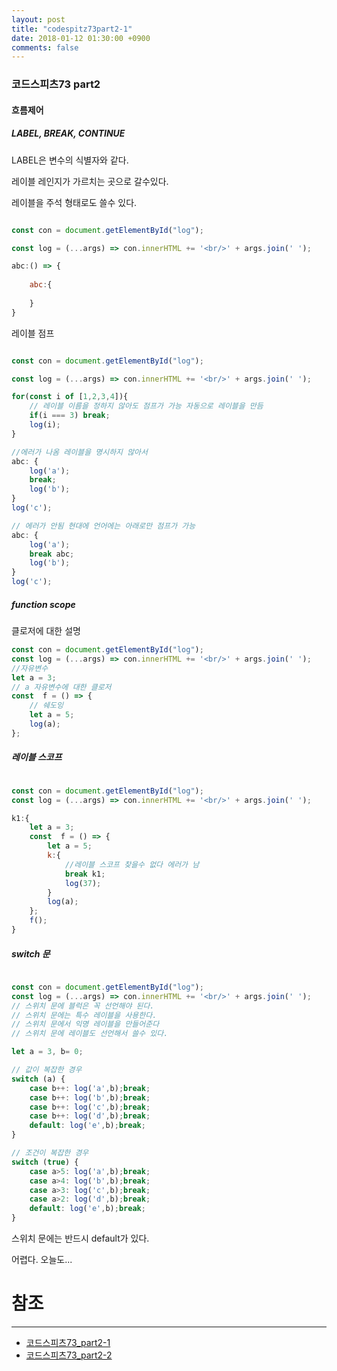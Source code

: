 ```yaml
---
layout: post
title: "codespitz73part2-1"
date: 2018-01-12 01:30:00 +0900
comments: false
---
```


### 코드스피츠73 part2

#### 흐름제어 

##### LABEL, BREAK, CONTINUE

LABEL은 변수의 식별자와 같다.

레이블 레인지가 가르치는 곳으로 갈수있다.

레이블을 주석 형태로도 쓸수 있다.

```javascript

const con = document.getElementById("log");

const log = (...args) => con.innerHTML += '<br/>' + args.join(' ');

abc:() => {
    
    abc:{
        
    }
}


```
레이블 점프

```javascript

const con = document.getElementById("log");

const log = (...args) => con.innerHTML += '<br/>' + args.join(' ');

for(const i of [1,2,3,4]){
    // 레이블 이름을 정하지 않아도 점프가 가능 자동으로 레이블을 만듬
    if(i === 3) break;
    log(i);
}

//에러가 나옴 레이블을 명시하지 않아서
abc: {
    log('a');
    break;
    log('b');
}
log('c');

// 에러가 안됨 현대에 언어에는 아래로만 점프가 가능
abc: {
    log('a');
    break abc;
    log('b');
}
log('c');

```

##### function scope

클로저에 대한 설명

```javascript
const con = document.getElementById("log");
const log = (...args) => con.innerHTML += '<br/>' + args.join(' ');
//자유변수
let a = 3;
// a 자유변수에 대한 클로저
const  f = () => {
    // 쉐도잉
    let a = 5;
    log(a);  
};

```

##### 레이블 스코프

```javascript

const con = document.getElementById("log");
const log = (...args) => con.innerHTML += '<br/>' + args.join(' ');

k1:{
    let a = 3;
    const  f = () => {
        let a = 5;
        k:{
            //레이블 스코프 찾을수 없다 에러가 남
            break k1;
            log(37);
        }
        log(a);
    };
    f();
}

```

##### switch 문

```javascript

const con = document.getElementById("log");
const log = (...args) => con.innerHTML += '<br/>' + args.join(' ');
// 스위치 문에 블럭은 꼭 선언해야 된다.
// 스위치 문에는 특수 레이블을 사용한다.
// 스위치 문에서 익명 레이블을 만들어준다
// 스위치 문에 레이블도 선언해서 쓸수 있다.

let a = 3, b= 0;

// 값이 복잡한 경우
switch (a) {
    case b++: log('a',b);break;
    case b++: log('b',b);break;
    case b++: log('c',b);break;
    case b++: log('d',b);break;
    default: log('e',b);break;           
}

// 조건이 복잡한 경우
switch (true) {
    case a>5: log('a',b);break;
    case a>4: log('b',b);break;
    case a>3: log('c',b);break;
    case a>2: log('d',b);break;
    default: log('e',b);break;           
}

```
스위치 문에는 반드시 default가 있다.


어렵다. 오늘도...

# 참조 
-----
* [코드스피츠73_part2-1](https://www.youtube.com/watch?v=q9j6XLOQYeA)
* [코드스피츠73_part2-2](https://www.youtube.com/watch?v=U6dmAT8KImY)
